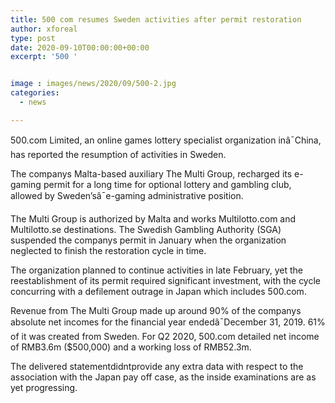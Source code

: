 ```yaml
---
title: 500 com resumes Sweden activities after permit restoration
author: xforeal 
type: post
date: 2020-09-10T00:00:00+00:00
excerpt: '500 '


image : images/news/2020/09/500-2.jpg
categories:
  - news

---
```

500.com Limited, an online games lottery specialist organization inâ¯China, has reported the resumption of activities in Sweden. 

The companys Malta-based auxiliary The Multi Group, recharged its e-gaming permit for a long time for optional lottery and gambling club, allowed by Sweden&#8217;sâ¯e-gaming administrative position.<span data-ccp-props='{"134233117":true,"134233118":true,"201341983":0,"335559740":240}' /> 

<span data-contrast="auto">The Multi Group is authorized by Malta and works Multilotto.com and Multilotto.se destinations. The Swedish Gambling Authority (SGA) suspended the companys permit in January when the organization neglected to finish the restoration cycle in time. </span>

The organization planned to continue activities in late February, yet the reestablishment of its permit required significant investment, with the cycle concurring with a defilement outrage in Japan which includes 500.com.<span data-ccp-props='{"134233117":true,"134233118":true,"201341983":0,"335559740":240}' /> 

<span data-contrast="auto">Revenue from The Multi Group made up around 90&percnt; of the companys absolute net incomes for the financial year endedâ¯December 31, 2019. 61&percnt; of it was created from Sweden. For Q2 2020, 500.com detailed net income of RMB3.6m ($500,000) and a working loss of RMB52.3m. </span>

<span data-contrast="auto">The delivered statementdidntprovide any extra data with respect to the association with the Japan pay off case, as the inside examinations are as yet progressing. </span><span data-ccp-props='{"134233117":true,"134233118":true,"201341983":0,"335559740":240}' />